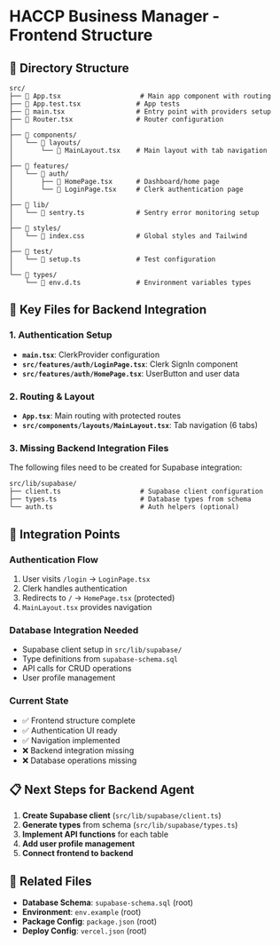 # HACCP Business Manager - Frontend Structure

## 📁 Directory Structure

```
src/
├── 📄 App.tsx                    # Main app component with routing
├── 📄 App.test.tsx              # App tests
├── 📄 main.tsx                  # Entry point with providers setup
├── 📄 Router.tsx                # Router configuration
│
├── 📂 components/
│   └── 📂 layouts/
│       └── 📄 MainLayout.tsx    # Main layout with tab navigation
│
├── 📂 features/
│   └── 📂 auth/
│       ├── 📄 HomePage.tsx      # Dashboard/home page
│       └── 📄 LoginPage.tsx     # Clerk authentication page
│
├── 📂 lib/
│   └── 📄 sentry.ts             # Sentry error monitoring setup
│
├── 📂 styles/
│   └── 📄 index.css             # Global styles and Tailwind
│
├── 📂 test/
│   └── 📄 setup.ts              # Test configuration
│
└── 📂 types/
    └── 📄 env.d.ts              # Environment variables types
```

## 🔧 Key Files for Backend Integration

### **1. Authentication Setup**

- **`main.tsx`**: ClerkProvider configuration
- **`src/features/auth/LoginPage.tsx`**: Clerk SignIn component
- **`src/features/auth/HomePage.tsx`**: UserButton and user data

### **2. Routing & Layout**

- **`App.tsx`**: Main routing with protected routes
- **`src/components/layouts/MainLayout.tsx`**: Tab navigation (6 tabs)

### **3. Missing Backend Integration Files**

The following files need to be created for Supabase integration:

```
src/lib/supabase/
├── client.ts                    # Supabase client configuration
├── types.ts                     # Database types from schema
└── auth.ts                      # Auth helpers (optional)
```

## 🎯 Integration Points

### **Authentication Flow**

1. User visits `/login` → `LoginPage.tsx`
2. Clerk handles authentication
3. Redirects to `/` → `HomePage.tsx` (protected)
4. `MainLayout.tsx` provides navigation

### **Database Integration Needed**

- Supabase client setup in `src/lib/supabase/`
- Type definitions from `supabase-schema.sql`
- API calls for CRUD operations
- User profile management

### **Current State**

- ✅ Frontend structure complete
- ✅ Authentication UI ready
- ✅ Navigation implemented
- ❌ Backend integration missing
- ❌ Database operations missing

## 📋 Next Steps for Backend Agent

1. **Create Supabase client** (`src/lib/supabase/client.ts`)
2. **Generate types** from schema (`src/lib/supabase/types.ts`)
3. **Implement API functions** for each table
4. **Add user profile management**
5. **Connect frontend to backend**

## 🔗 Related Files

- **Database Schema**: `supabase-schema.sql` (root)
- **Environment**: `env.example` (root)
- **Package Config**: `package.json` (root)
- **Deploy Config**: `vercel.json` (root)
